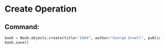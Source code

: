 # Create Operation

## Command:
```python
book = Book.objects.create(title="1984", author="George Orwell", publication_year=1949)
book.save()